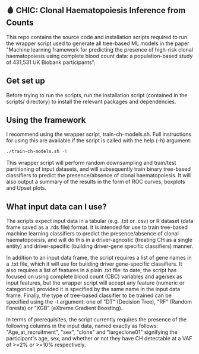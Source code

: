 ## 🩸 CHIC: Clonal Haematopoiesis Inference from Counts
This repo contains the source code and installation scripts required to run the wrapper script used to generate all tree-based ML models in the paper "Machine learning framework for predicting the presence of high-risk clonal haematopoiesis using complete blood count data: a population-based study of 431,531 UK Biobank participants".

## Get set up
Before trying to run the scripts, run the installation script (contained in the scripts/ directory) to install the relevant packages and dependencies.

## Using the framework 
I recommend using the wrapper script, train-ch-models.sh. Full instructions for using this are available if the script is called with the help (-h) argument: 

```bash
./train-ch-models.sh -h
```

This wrapper script will perform random downsampling and train/test partitioning of input datasets, and will subsequently train binary tree-based classifiers to predict the presence/absence of clonal haematopoiesis. It will also output a summary of the results in the form of ROC curves, boxplots and Upset plots. 

## What input data can I use?
The scripts expect input data in a tabular (e.g. .txt or .csv) or R dataset (data frame saved as a .rds file) format. It is intended for use to train tree-based machine learning classifiers to predict the presence/absence of clonal haematopoiesis, and will do this in a driver-agnostic (treating CH as a single entity) and driver-specific (building driver-gene specific classifiers) manner.

In addition to an input data frame, the script requires a list of gene names in a .txt file, which it will use for building driver gene-specific classifiers. It also requires a list of features in a plain .txt file: to date, the script has focused on using complete blood count (CBC) variables and age/sex as input features, but the wrapper script will accept any feature (numeric or categorical) provided it is specified by the same name in the input data frame. Finally, the type of tree-based classifier to be trained can be specified using the -t argument: one of "DT" (Decision Tree), "RF" (Random Forests) or "XGB" (eXtreme Gradient Boosting). 

In terms of prerequisites, the script currently requires the presence of the following columns in the input data, named exactly as follows: "Age_at_recruitment", "sex", "clone" and "largeclone01" signifying the participant's age, sex, and whether or not they have CH detectable at a VAF of >=2% or >=10% respectively. 

